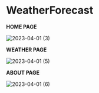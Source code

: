 # WeatherForecast
**HOME PAGE** 

![2023-04-01 (3)](https://user-images.githubusercontent.com/103110193/229267375-4a79b81f-3acf-4791-ad56-03ef26411c0e.png)


**WEATHER PAGE** 

![2023-04-01 (5)](https://user-images.githubusercontent.com/103110193/229267394-ac9628e4-138d-4197-9ea9-d8a4d75a502b.png)


**ABOUT PAGE** 

![2023-04-01 (6)](https://user-images.githubusercontent.com/103110193/229267415-3f33b353-be2b-4002-9c7c-731b94617ad4.png)
